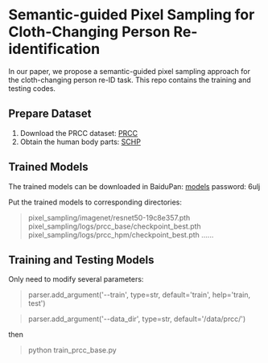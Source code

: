 # Semantic-guided Pixel Sampling for Cloth-Changing Person Re-identification

In our paper, we propose a semantic-guided pixel sampling approach for the cloth-changing person re-ID task.  This repo contains the training and testing codes.

## Prepare Dataset
1. Download the PRCC dataset:  [PRCC](http://isee-ai.cn/~yangqize/clothing.html)
2. Obtain the human body parts: [SCHP](https://github.com/PeikeLi/Self-Correction-Human-Parsing)

## Trained Models
The trained models can be downloaded in BaiduPan: [models](https://pan.baidu.com/s/1JOOJp_NPbsU19DdBr7ze9g) password: 6ulj

Put the trained models to corresponding directories:
>pixel_sampling/imagenet/resnet50-19c8e357.pth
>pixel_sampling/logs/prcc_base/checkpoint_best.pth
>pixel_sampling/logs/prcc_hpm/checkpoint_best.pth
>...... 
 
 ## Training and Testing Models
 Only need to modify several parameters:
 >parser.add_argument('--train', type=str, default='train', help='train, test')
 
 >parser.add_argument('--data_dir', type=str, default='/data/prcc/')

then
>python train_prcc_base.py

